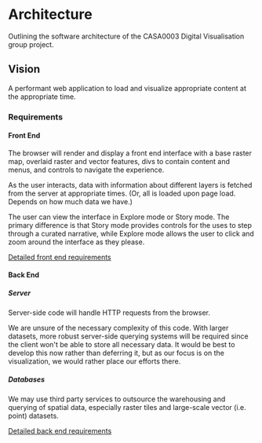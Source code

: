 # Architecture

Outlining the software architecture of the CASA0003 Digital Visualisation group project.

## Vision

A performant web application to load and visualize appropriate content at the appropriate time.

### Requirements

#### Front End

The browser will render and display a front end interface with a base raster map, overlaid raster and vector features, divs to contain content and menus, and controls to navigate the experience.

As the user interacts, data with information about different layers is fetched from the server at appropriate times. (Or, all is loaded upon page load. Depends on how much data we have.)

The user can view the interface in Explore mode or Story mode. The primary difference is that Story mode provides controls for the uses to step through a curated narrative, while Explore mode allows the user to click and zoom around the interface as they please.

[Detailed front end requirements](./front-end)

#### Back End

##### Server

Server-side code will handle HTTP requests from the browser.

We are unsure of the necessary complexity of this code. With larger datasets, more robust server-side querying systems will be required since the client won't be able to store all necessary data. It would be best to develop this now rather than deferring it, but as our focus is on the visualization, we would rather place our efforts there.

##### Databases

We may use third party services to outsource the warehousing and querying of spatial data, especially raster tiles and large-scale vector (i.e. point) datasets.

[Detailed back end requirements](./back-end)
